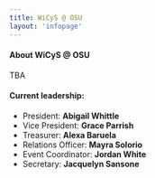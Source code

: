 ```yaml
---
title: WiCyS @ OSU
layout: 'infopage'
---
```


#### About WiCyS @ OSU
TBA

#### Current leadership:

- President: **Abigail Whittle**
- Vice President: **Grace Parrish**
- Treasurer: **Alexa Baruela**
- Relations Officer: **Mayra Solorio**
- Event Coordinator: **Jordan White**
- Secretary: **Jacquelyn Sansone**